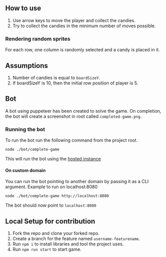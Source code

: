 ## How to use

1. Use arrow keys to move the player and collect the candies.
1. Try to collect the candies in the minimum number of moves possible.

### Rendering random sprites
For each row, one column is randomly selected and a candy is placed in it.

## Assumptions

1. Number of candies is equal to `boardSizeY`.
1. If boardSizeY is 10, then the initial row position of player is 5.

## Bot
A bot using puppeteer has been created to solve the game. On completion, the bot will create a screenshot in root called `completed-game.png`.
### Running the bot
To run the bot run the following command from the project root.
```
node ./bot/complete-game

```

This will run the bot using the [hosted instance](https://trick-or-treat.netlify.com)

#### On custom domain
You can run the bot pointing to another domain by passing it as a CLI argument.
Example to run on localhost:8080

```
node ./bot/complete-game http://localhost:8080
```

The bot should now point to `localhost:8080`

## Local Setup for contribution

1. Fork the repo and clone your forked repo.
1. Create a branch for the feature named `username-featurename`.
1. Run `npm i` to install libraries and tool the project uses.
1. Run `npm run start` to start game.
